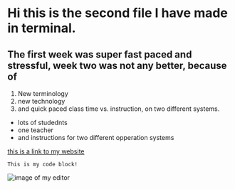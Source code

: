 # Hi this is the second file I have made in terminal.

## The first week was super fast paced and stressful, week two was not any better, because of

1. New terminology
2. new technology
3. and quick paced class time vs. instruction, on two different systems.
* lots of studednts
* one teacher
* and instructions for two different opperation systems

[this is a link to my website](http://www.shadowmaninc.com)
```
This is my code block!

```
 ![image of my editor](DTSS.png)

